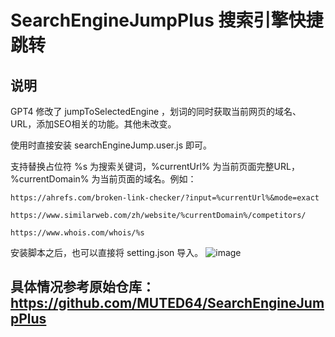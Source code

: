 # SearchEngineJumpPlus 搜索引擎快捷跳转

## 说明
GPT4 修改了 jumpToSelectedEngine ，划词的同时获取当前网页的域名、URL，添加SEO相关的功能。其他未改变。

使用时直接安装 searchEngineJump.user.js 即可。

支持替换占位符 %s 为搜索关键词，%currentUrl% 为当前页面完整URL，%currentDomain% 为当前页面的域名。例如：

    https://ahrefs.com/broken-link-checker/?input=%currentUrl%&mode=exact

    https://www.similarweb.com/zh/website/%currentDomain%/competitors/

    https://www.whois.com/whois/%s

安装脚本之后，也可以直接将 setting.json 导入。
![image](https://github.com/Roc-kit/SearchEngineJumpPlus/blob/master/Settings.png)

## 具体情况参考原始仓库： https://github.com/MUTED64/SearchEngineJumpPlus

